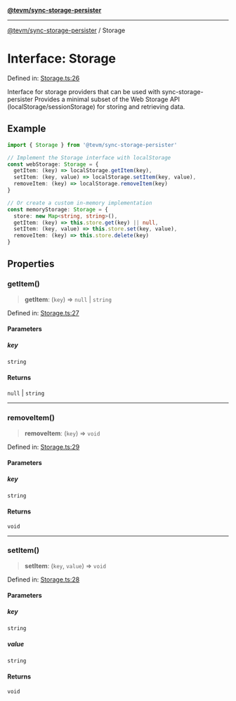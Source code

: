 [**@tevm/sync-storage-persister**](../README.md)

***

[@tevm/sync-storage-persister](../globals.md) / Storage

# Interface: Storage

Defined in: [Storage.ts:26](https://github.com/evmts/tevm-monorepo/blob/main/packages/sync-storage-persister/src/Storage.ts#L26)

Interface for storage providers that can be used with sync-storage-persister
Provides a minimal subset of the Web Storage API (localStorage/sessionStorage)
for storing and retrieving data.

## Example

```typescript
import { Storage } from '@tevm/sync-storage-persister'

// Implement the Storage interface with localStorage
const webStorage: Storage = {
  getItem: (key) => localStorage.getItem(key),
  setItem: (key, value) => localStorage.setItem(key, value),
  removeItem: (key) => localStorage.removeItem(key)
}

// Or create a custom in-memory implementation
const memoryStorage: Storage = {
  store: new Map<string, string>(),
  getItem: (key) => this.store.get(key) || null,
  setItem: (key, value) => this.store.set(key, value),
  removeItem: (key) => this.store.delete(key)
}
```

## Properties

### getItem()

> **getItem**: (`key`) => `null` \| `string`

Defined in: [Storage.ts:27](https://github.com/evmts/tevm-monorepo/blob/main/packages/sync-storage-persister/src/Storage.ts#L27)

#### Parameters

##### key

`string`

#### Returns

`null` \| `string`

***

### removeItem()

> **removeItem**: (`key`) => `void`

Defined in: [Storage.ts:29](https://github.com/evmts/tevm-monorepo/blob/main/packages/sync-storage-persister/src/Storage.ts#L29)

#### Parameters

##### key

`string`

#### Returns

`void`

***

### setItem()

> **setItem**: (`key`, `value`) => `void`

Defined in: [Storage.ts:28](https://github.com/evmts/tevm-monorepo/blob/main/packages/sync-storage-persister/src/Storage.ts#L28)

#### Parameters

##### key

`string`

##### value

`string`

#### Returns

`void`
